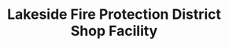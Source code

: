 ---
title: "Lakeside Fire Protection District  Shop Facility"
url: /el-cajon/lakeside-fire-protection-district-shop-facility/
shop: Autowerkstatt
---